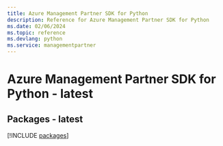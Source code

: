 ```yaml
---
title: Azure Management Partner SDK for Python
description: Reference for Azure Management Partner SDK for Python
ms.date: 02/06/2024
ms.topic: reference
ms.devlang: python
ms.service: managementpartner
---
```

# Azure Management Partner SDK for Python - latest
## Packages - latest
[!INCLUDE [packages](management-partner-index.md)]